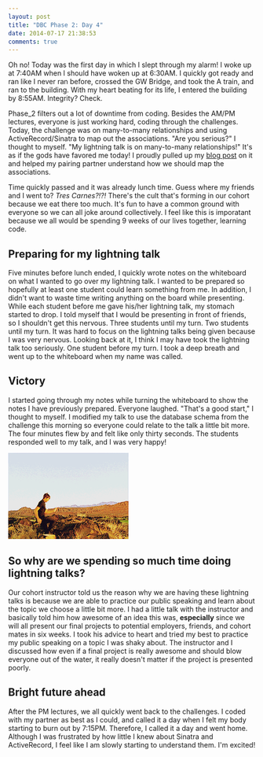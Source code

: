 ```yaml
---
layout: post
title: "DBC Phase 2: Day 4"
date: 2014-07-17 21:38:53
comments: true
---
```


Oh no! Today was the first day in which I slept through my alarm! I woke up at 7:40AM when I should have woken up at 6:30AM. I quickly got ready and ran like I never ran before, crossed the GW Bridge, and took the A train, and ran to the building. With my heart beating for its life, I entered the building by 8:55AM. Integrity? Check.

Phase_2 filters out a lot of downtime from coding. Besides the AM/PM lectures, everyone is just working hard, coding through the challenges. Today, the challenge was on many-to-many relationships and using ActiveRecord/Sinatra to map out the associations. "Are you serious?" I thought to myself. "My lightning talk is on many-to-many relationships!" It's as if the gods have favored me today! I proudly pulled up my [blog post](http://juliusjung.info/2014/07/16/many-to-many-relationships-in-activerecord/) on it and helped my pairing partner understand how we should map the associations.

Time quickly passed and it was already lunch time. Guess where my friends and I went to? *Tres Carnes?!?!* There's the cult that's forming in our cohort because we eat there too much. It's fun to have a common ground with everyone so we can all joke around collectively. I feel like this is imporatant because we all would be spending 9 weeks of our lives together, learning code.

## Preparing for my lightning talk

Five minutes before lunch ended, I quickly wrote notes on the whiteboard on what I wanted to go over my lightning talk. I wanted to be prepared so hopefully at least one student could learn something from me. In addition, I didn't want to waste time writing anything on the board while presenting. While each student before me gave his/her lightning talk, my stomach started to drop. I told myself that I would be presenting in front of friends, so I shouldn't get this nervous. Three students until my turn. Two students until my turn. It was hard to focus on the lightning talks being given because I was very nervous. Looking back at it, I think I may have took the lightning talk too seriously. One student before my turn. I took a deep breath and went up to the whiteboard when my name was called.

## Victory

I started going through my notes while turning the whiteboard to show the notes I have previously prepared. Everyone laughed. "That's a good start," I thought to myself. I modified my talk to use the database schema from the challenge this morning so everyone could relate to the talk a little bit more. The four minutes flew by and felt like only thirty seconds. The students responded well to my talk, and I was very happy!

![alt text](/assets/img/victory.gif "Lightning talk victory")

## So why are we spending so much time doing lightning talks?

Our cohort instructor told us the reason why we are having these lightning talks is because we are able to practice our public speaking and learn about the topic we choose a little bit more. I had a little talk with the instructor and basically told him how awesome of an idea this was, **especially** since we will all present our final projects to potential employers, friends, and cohort mates in six weeks. I took his advice to heart and tried my best to practice my public speaking on a topic I was shaky about. The instructor and I discussed how even if a final project is really awesome and should blow everyone out of the water, it really doesn't matter if the project is presented poorly.

## Bright future ahead

After the PM lectures, we all quickly went back to the challenges. I coded with my partner as best as I could, and called it a day when I felt my body starting to burn out by 7:15PM. Therefore, I called it a day and went home. Although I was frustrated by how little I knew about Sinatra and ActiveRecord, I feel like I am slowly starting to understand them. I'm excited!